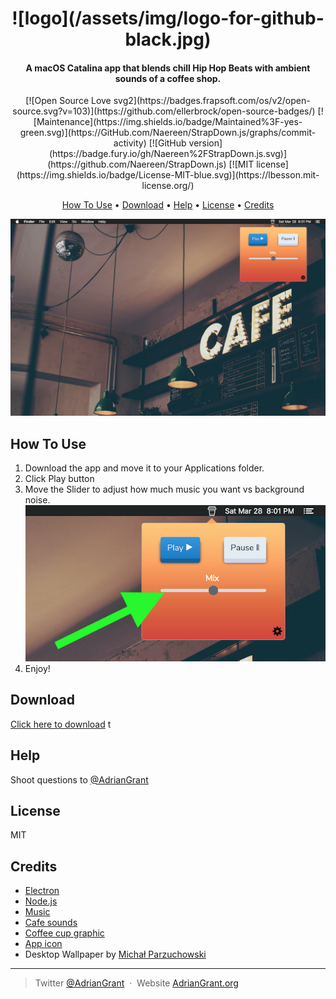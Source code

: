 <h1 align="center">
![logo](/assets/img/logo-for-github-black.jpg)
</h1>

<h4 align="center">A macOS Catalina app that blends chill Hip Hop Beats with ambient sounds of a coffee shop.</h4>

<p align="center">
[![Open Source Love svg2](https://badges.frapsoft.com/os/v2/open-source.svg?v=103)](https://github.com/ellerbrock/open-source-badges/)
[![Maintenance](https://img.shields.io/badge/Maintained%3F-yes-green.svg)](https://GitHub.com/Naereen/StrapDown.js/graphs/commit-activity)
[![GitHub version](https://badge.fury.io/gh/Naereen%2FStrapDown.js.svg)](https://github.com/Naereen/StrapDown.js)
[![MIT license](https://img.shields.io/badge/License-MIT-blue.svg)](https://lbesson.mit-license.org/)
</p>

<p align="center">
  <a href="#how-to-use">How To Use</a> •
  <a href="#download">Download</a> •
  <a href="#help">Help</a> •
  <a href="#license">License</a> •
  <a href="#credits">Credits</a>
</p>

![screenshot](/assets/img/screenshot-small.jpg)


## How To Use
1. Download the app and move it to your Applications folder.
2. Click Play button 
3. Move the Slider to adjust how much music you want vs background noise.
![screenshot](/assets/img/slider.jpg)
4. Enjoy! 


## Download

[Click here to download](https://github.com/amitmerchant1990/electron-markdownify/releases/tag/v1.2.0) t

## Help

Shoot questions to [@AdrianGrant](https://twitter.com/AdrianGrant) 


## License

MIT

## Credits
- [Electron](http://electron.atom.io/)
- [Node.js](https://nodejs.org/)
- [Music](https://www.youtube.com/watch?v=gwDoRPcPxtc) 
- [Cafe sounds](https://www.youtube.com/watch?v=gaGrHUekGrc)   
- [Coffee cup graphic](https://www.deviantart.com/dunedhel/gallery#/d2f3sb6)
- [App icon](https://www.iconfinder.com/icons/185113/coffee_streamline_icon)
-  Desktop Wallpaper by [Michał Parzuchowski](https://unsplash.com/@mparzuchowski) 


---
> Twitter [@AdrianGrant](https://twitter.com/AdrianGrant) &nbsp;&middot;&nbsp;
> Website [AdrianGrant.org](https://AdrianGrant.org) 
